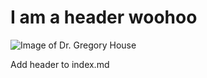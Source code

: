 # I am a header woohoo


![Image of Dr. Gregory House](https://m.media-amazon.com/images/M/MV5BMjgxYjAwNmMtYTAwZC00YmQxLWJlOTMtMWM0NGJmNDE0YmI2XkEyXkFqcGc@._V1_.jpg)








Add header to index.md
